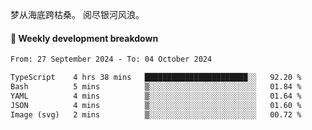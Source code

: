 梦从海底跨枯桑。
阅尽银河风浪。


#### 📝 Weekly development breakdown

<!--START_SECTION:waka-->

```txt
From: 27 September 2024 - To: 04 October 2024

TypeScript    4 hrs 38 mins   ███████████████████████░░   92.20 %
Bash          5 mins          ▒░░░░░░░░░░░░░░░░░░░░░░░░   01.84 %
YAML          4 mins          ▒░░░░░░░░░░░░░░░░░░░░░░░░   01.64 %
JSON          4 mins          ▒░░░░░░░░░░░░░░░░░░░░░░░░   01.60 %
Image (svg)   2 mins          ▒░░░░░░░░░░░░░░░░░░░░░░░░   00.72 %
```

<!--END_SECTION:waka-->



